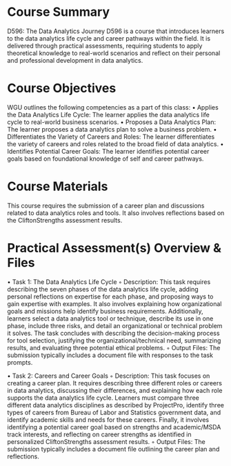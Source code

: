 # Course Summary
D596: The Data Analytics Journey D596 is a course that introduces learners to the data analytics life cycle and career pathways within the field. It is delivered through practical assessments, requiring students to apply theoretical knowledge to real-world scenarios and reflect on their personal and professional development in data analytics.
# Course Objectives 
WGU outlines the following competencies as a part of this class:
• Applies the Data Analytics Life Cycle: The learner applies the data analytics life cycle to real-world business scenarios.
• Proposes a Data Analytics Plan: The learner proposes a data analytics plan to solve a business problem.
• Differentiates the Variety of Careers and Roles: The learner differentiates the variety of careers and roles related to the broad field of data analytics.
• Identifies Potential Career Goals: The learner identifies potential career goals based on foundational knowledge of self and career pathways.
# Course Materials 
This course requires the submission of a career plan and discussions related to data analytics roles and tools. It also involves reflections based on the CliftonStrengths assessment results.
# Practical Assessment(s) Overview & Files
• Task 1: The Data Analytics Life Cycle
    ◦ Description: This task requires describing the seven phases of the data analytics life cycle, adding personal reflections on expertise for each phase, and proposing ways to gain expertise with examples. It also involves explaining how organizational goals and missions help identify business requirements. Additionally, learners select a data analytics tool or technique, describe its use in one phase, include three risks, and detail an organizational or technical problem it solves. The task concludes with describing the decision-making process for tool selection, justifying the organizational/technical need, summarizing results, and evaluating three potential ethical problems.
    ◦ Output Files: The submission typically includes a document file with responses to the task prompts.

• Task 2: Careers and Career Goals
    ◦ Description: This task focuses on creating a career plan. It requires describing three different roles or careers in data analytics, discussing their differences, and explaining how each role supports the data analytics life cycle. Learners must compare three different data analytics disciplines as described by ProjectPro, identify three types of careers from Bureau of Labor and Statistics government data, and identify academic skills and needs for these careers. Finally, it involves identifying a potential career goal based on strengths and academic/MSDA track interests, and reflecting on career strengths as identified in personalized CliftonStrengths assessment results.
    ◦ Output Files: The submission typically includes a document file outlining the career plan and reflections.
